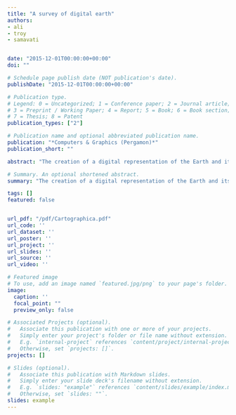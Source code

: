 ```yaml
---
title: "A survey of digital earth"
authors:
- ali
- troy
- samavati


date: "2015-12-01T00:00:00+00:00"
doi: ""

# Schedule page publish date (NOT publication's date).
publishDate: "2015-12-01T00:00:00+00:00"

# Publication type.
# Legend: 0 = Uncategorized; 1 = Conference paper; 2 = Journal article;
# 3 = Preprint / Working Paper; 4 = Report; 5 = Book; 6 = Book section;
# 7 = Thesis; 8 = Patent
publication_types: ["2"]

# Publication name and optional abbreviated publication name.
publication: "*Computers & Graphics (Pergamon)*"
publication_short: ""

abstract: "The creation of a digital representation of the Earth and its associated data is a complex and difficult task. The incredible size of geospatial data and differences between data sets pose challenges related to big data, data creation, and data integration. Advances in globe representation and visualization have made use of Discrete Global Grid Systems (DGGSs) that discretize the globe into a set of cells to which data are assigned. DGGSs are well studied and important in the GIS, OGC, and Digital Earth communities but have not been well-introduced to the computer graphics community. In this paper, we provide an overview of DGGSs and their use in digitally representing the Earth, describe several current Digital Earth systems and their methods of Earth representation, and list a number of applications of Digital Earths with related works. Moreover, we discuss the key research areas and related papers from …"

# Summary. An optional shortened abstract.
summary: "The creation of a digital representation of the Earth and its associated data is a complex and difficult task. The incredible size of geospatial data and differences between data sets pose challenges related to big data, data creation, and data integration. Advances in globe representation and visualization have made use of Discrete Global Grid Systems (DGGSs) that discretize the globe into a set of cells to which data are assigned. DGGSs are well studied and important in the GIS, OGC, and Digit..."

tags: []
featured: false


url_pdf: "/pdf/Cartographica.pdf"
url_code: ''
url_dataset: ''
url_poster: ''
url_project: ''
url_slides: ''
url_source: ''
url_video: ''

# Featured image
# To use, add an image named `featured.jpg/png` to your page's folder. 
image:
  caption: ''
  focal_point: ""
  preview_only: false

# Associated Projects (optional).
#   Associate this publication with one or more of your projects.
#   Simply enter your project's folder or file name without extension.
#   E.g. `internal-project` references `content/project/internal-project/index.md`.
#   Otherwise, set `projects: []`.
projects: []

# Slides (optional).
#   Associate this publication with Markdown slides.
#   Simply enter your slide deck's filename without extension.
#   E.g. `slides: "example"` references `content/slides/example/index.md`.
#   Otherwise, set `slides: ""`.
slides: example
---
```

